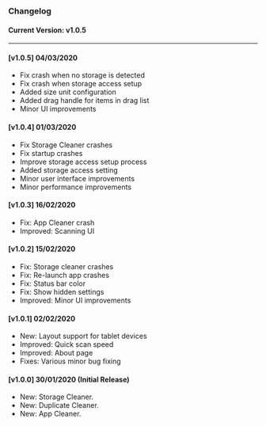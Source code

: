 ### Changelog
#### Current Version: v1.0.5
---
#### [v1.0.5] 04/03/2020
- Fix crash when no storage is detected
- Fix crash when storage access setup
- Added size unit configuration
- Added drag handle for items in drag list
- Minor UI improvements

#### [v1.0.4] 01/03/2020
- Fix Storage Cleaner crashes
- Fix startup crashes
- Improve storage access setup process
- Added storage access setting
- Minor user interface improvements
- Minor performance improvements

#### [v1.0.3] 16/02/2020
- Fix: App Cleaner crash
- Improved: Scanning UI

#### [v1.0.2] 15/02/2020
- Fix: Storage cleaner crashes
- Fix: Re-launch app crashes
- Fix: Status bar color
- Fix: Show hidden settings
- Improved: Minor UI improvements

#### [v1.0.1] 02/02/2020
- New: Layout support for tablet devices
- Improved: Quick scan speed
- Improved: About page
- Fixes: Various minor bug fixing

#### [v1.0.0] 30/01/2020 (Initial Release)
- New: Storage Cleaner.
- New: Duplicate Cleaner.
- New: App Cleaner.
